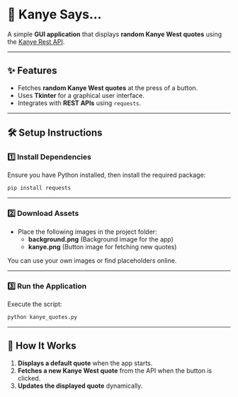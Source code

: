 # 🎤 Kanye Says...

A simple **GUI application** that displays **random Kanye West quotes** using the [Kanye Rest API](https://api.kanye.rest).

---

## ✨ Features
- Fetches **random Kanye West quotes** at the press of a button.
- Uses **Tkinter** for a graphical user interface.
- Integrates with **REST APIs** using `requests`.

---

## 🛠 Setup Instructions

### 1️⃣ Install Dependencies

Ensure you have Python installed, then install the required package:

```bash
pip install requests
```

---

### 2️⃣ Download Assets

- Place the following images in the project folder:
  - **background.png** (Background image for the app)
  - **kanye.png** (Button image for fetching new quotes)

You can use your own images or find placeholders online.

---

### 3️⃣ Run the Application

Execute the script:

```bash
python kanye_quotes.py
```

---

## 🚀 How It Works

1. **Displays a default quote** when the app starts.
2. **Fetches a new Kanye West quote** from the API when the button is clicked.
3. **Updates the displayed quote** dynamically.
